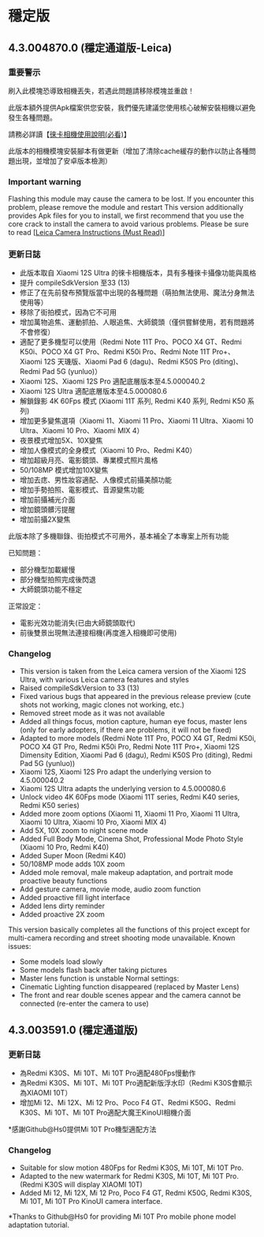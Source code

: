 # 穩定版
## 4.3.004870.0 (穩定通道版-Leica)
### 重要警示
刷入此模塊恐導致相機丟失，若遇此問題請移除模塊並重啟！

此版本額外提供Apk檔案供您安裝，我們優先建議您使用核心破解安裝相機以避免發生各種問題。

請務必詳讀【[徠卡相機使用說明(必看)](https://github.com/a406010503/Miui_Camera/blob/main/Leica.md)】

此版本的相機模塊安裝腳本有做更新（增加了清除cache緩存的動作以防止各種問題出現，並增加了安卓版本檢測）

### Important warning
Flashing this module may cause the camera to be lost. If you encounter this problem, please remove the module and restart
This version additionally provides Apk files for you to install, we first recommend that you use the core crack to install the camera to avoid various problems.
Please be sure to read [[Leica Camera Instructions (Must Read)](https://github.com/a406010503/Miui_Camera/blob/main/Leica_en.md)]

### 更新日誌
- 此版本取自 Xiaomi 12S Ultra 的徠卡相機版本，具有多種徠卡攝像功能與風格
- 提升 compileSdkVersion 至33 (13)
- 修正了在先前發布預覽版當中出現的各種問題（萌拍無法使用、魔法分身無法使用等）
- 移除了街拍模式，因為它不可用
- 增加萬物追焦、運動抓拍、人眼追焦、大師鏡頭（僅供嘗鮮使用，若有問題將不會修復）
- 適配了更多機型可以使用（Redmi Note 11T Pro、POCO X4 GT、Redmi K50i、POCO X4 GT Pro、Redmi K50i Pro、Redmi Note 11T Pro+、Xiaomi 12S 天璣版、Xiaomi Pad 6 (dagu)、Redmi K50S Pro (diting)、Redmi Pad 5G (yunluo)）
- Xiaomi 12S、Xiaomi 12S Pro 適配底層版本至4.5.000040.2
- Xiaomi 12S Ultra 適配底層版本至4.5.000080.6
- 解鎖錄影 4K 60Fps 模式 (Xiaomi 11T 系列, Redmi K40 系列, Redmi K50 系列)
- 增加更多變焦選項（Xiaomi 11、Xiaomi 11 Pro、Xiaomi 11 Ultra、Xiaomi 10 Ultra、Xiaomi 10 Pro、Xiaomi MIX 4）
- 夜景模式增加5X、10X變焦
- 增加人像模式的全身模式（Xiaomi 10 Pro、Redmi K40）
- 增加超級月亮、電影鏡頭、專業模式照片風格
- 50/108MP 模式增加10X變焦
- 增加去痣、男性妝容適配、人像模式前攝美顏功能
- 增加手勢拍照、電影模式、音源變焦功能
- 增加前攝補光介面
- 增加鏡頭髒污提醒
- 增加前攝2X變焦

此版本除了多機聯錄、街拍模式不可用外，基本補全了本專案上所有功能

已知問題：
- 部分機型加載緩慢
- 部分機型拍照完成後閃退
- 大師鏡頭功能不穩定

正常設定：
- 電影光效功能消失(已由大師鏡頭取代)
- 前後雙景出現無法連接相機(再度進入相機即可使用)

### Changelog
- This version is taken from the Leica camera version of the Xiaomi 12S Ultra, with various Leica camera features and styles
- Raised compileSdkVersion to 33 (13)
- Fixed various bugs that appeared in the previous release preview (cute shots not working, magic clones not working, etc.)
- Removed street mode as it was not available
- Added all things focus, motion capture, human eye focus, master lens (only for early adopters, if there are problems, it will not be fixed)
- Adapted to more models (Redmi Note 11T Pro, POCO X4 GT, Redmi K50i, POCO X4 GT Pro, Redmi K50i Pro, Redmi Note 11T Pro+, Xiaomi 12S Dimensity Edition, Xiaomi Pad 6 (dagu), Redmi K50S Pro (diting), Redmi Pad 5G (yunluo))
- Xiaomi 12S, Xiaomi 12S Pro adapt the underlying version to 4.5.000040.2
- Xiaomi 12S Ultra adapts the underlying version to 4.5.000080.6
- Unlock video 4K 60Fps mode (Xiaomi 11T series, Redmi K40 series, Redmi K50 series)
- Added more zoom options (Xiaomi 11, Xiaomi 11 Pro, Xiaomi 11 Ultra, Xiaomi 10 Ultra, Xiaomi 10 Pro, Xiaomi MIX 4)
- Add 5X, 10X zoom to night scene mode
- Added Full Body Mode, Cinema Shot, Professional Mode Photo Style (Xiaomi 10 Pro, Redmi K40)
- Added Super Moon (Redmi K40)
- 50/108MP mode adds 10X zoom
- Added mole removal, male makeup adaptation, and portrait mode proactive beauty functions
- Add gesture camera, movie mode, audio zoom function
- Added proactive fill light interface
- Added lens dirty reminder
- Added proactive 2X zoom

This version basically completes all the functions of this project except for multi-camera recording and street shooting mode unavailable.
Known issues:
- Some models load slowly
- Some models flash back after taking pictures
- Master lens function is unstable
Normal settings:
- Cinematic Lighting function disappeared (replaced by Master Lens)
- The front and rear double scenes appear and the camera cannot be connected (re-enter the camera to use)

## 4.3.003591.0 (穩定通道版)
### 更新日誌
- 為Redmi K30S、Mi 10T、Mi 10T Pro適配480Fps慢動作
- 為Redmi K30S、Mi 10T、Mi 10T Pro適配新版浮水印（Redmi K30S會顯示為XIAOMI 10T）
- 增加Mi 12、Mi 12X、Mi 12 Pro、Poco F4 GT、Redmi K50G、Redmi K30S、Mi 10T、Mi 10T Pro適配大魔王KinoUI相機介面

*感謝Github@Hs0提供Mi 10T Pro機型適配方法

### Changelog
- Suitable for slow motion 480Fps for Redmi K30S, Mi 10T, Mi 10T Pro.
- Adapted to the new watermark for Redmi K30S, Mi 10T, Mi 10T Pro. (Redmi K30S will display XIAOMI 10T)
- Added Mi 12, Mi 12X, Mi 12 Pro, Poco F4 GT, Redmi K50G, Redmi K30S, Mi 10T, Mi 10T Pro KinoUI camera interface.

*Thanks to Github@Hs0 for providing Mi 10T Pro mobile phone model adaptation tutorial.
